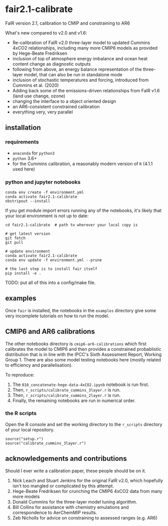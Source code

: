 # fair2.1-calibrate
FaIR version 2.1, calibration to CMIP and constraining to AR6

What's new compared to v2.0 and v1.6:

- Re-calibration of FaIR v2.0 three-layer model to updated Cummins 4xCO2 relationships, including many more CMIP6 models as provided by Hege-Beate Fredriksen
- inclusion of top of atmosphere energy imbalance and ocean heat content change as diagnostic outputs
- following from above, an energy balance representation of the three-layer model, that can also be run in standalone mode
- inclusion of stochastic temperatures and forcing, introduced from Cummins et al. (2020)
- Adding back some of the emissions-driven relationships from FaIR v1.6 (land use change, ozone)
- changing the interface to a object oriented design
- an AR6-consistent constrained calibration
- everything very, very parallel

## installation

### requirements
- `anaconda` for `python3`
- `python` 3.6+
- for the Cummins calibration, a reasonably modern version of `R` (4.1.1 used here)

### python and jupyter notebooks
```
conda env create -f environment.yml
conda activate fair2.1-calibrate
nbstripout --install
```

If you get module import errors running any of the notebooks, it's likely that your local environment is not up to date:
```
cd fair2.1-calibrate  # path to wherever your local copy is

# get latest version
git fetch
git pull

# update environment
conda activate fair2.1-calibrate
conda env update -f environment.yml --prune

# the last step is to install fair itself
pip install -e .
```

TODO: put all of this into a config/make file.

## examples

Once `fair` is installed, the notebooks in the `examples` directory give some very incomplete tutorials on how to run the model.

## CMIP6 and AR6 calibrations

The other notebooks directory is `cmip6-ar6-calibrations` which first calibrates the model to CMIP6 and then provides a constrained probablistic distribution that is in line with the IPCC's Sixth Assessment Report, Working Group 1. There are also some model testing notebooks here (mostly related to efficiency and parallelisation).

To reproduce:

1. The `010_concatenate-hege-data-4xCO2.ipynb` notebook is run first.
2. Then, `r_scripts/calibrate_cummins_3layer.r` is run.
3. Then, `r_scripts/calibrate_cummins_2layer.r` is run.
3. Finally, the remaining notebooks are run in numerical order.

### the R scripts

Open the R console and set the working directory to the `r_scripts` directory of your local repository.

```
source("setup.r")
source("calibrate_cummins_3layer.r")
```

## acknowledgements and contributions

Should I ever write a calibration paper, these people should be on it.

1. Nick Leach and Stuart Jenkins for the original FaIR v2.0, which hopefully isn't too mangled or complicated by this attempt.
2. Hege-Beate Fredriksen for crunching the CMIP6 4xCO2 data from many more models
3. Donald Cummins for the three-layer model tuning algorithm.
4. Bill Collins for assistance with chemistry emulations and correspondence to AerChemMIP results.
5. Zeb Nicholls for advice on constraining to assessed ranges (e.g. AR6)

